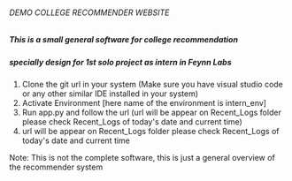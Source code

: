 ###### DEMO COLLEGE RECOMMENDER WEBSITE ###############

##### This is a small general software for college recommendation 
##### specially design for 1st solo project as intern in Feynn Labs

 1) Clone the git url in your system (Make sure you have visual studio code or any other similar IDE installed in your system)
 2) Activate Environment [here name of the environment is intern_env]
 3) Run app.py and follow the url (url will be appear on Recent_Logs folder please check Recent_Logs of today's date and current time)
 4) url will be appear on Recent_Logs folder please check Recent_Logs of today's date and current time

 Note: This is not the complete software, this is just a general overview of the recommender system